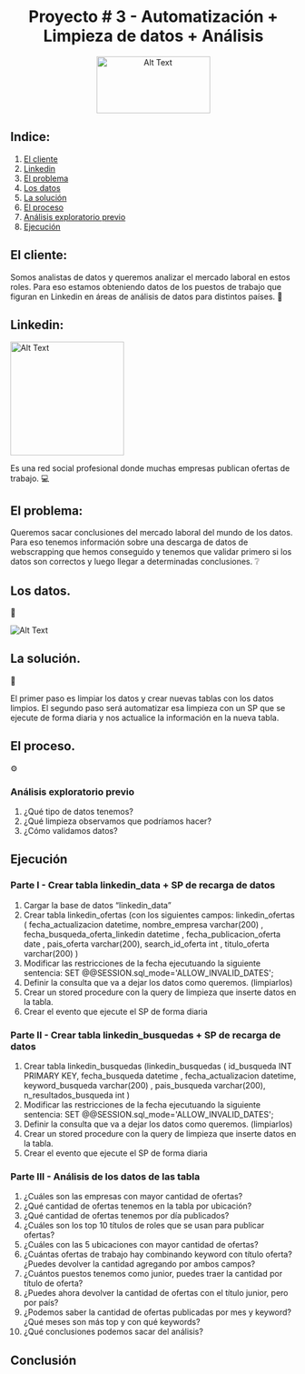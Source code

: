 <h1 align="center">Proyecto # 3 - Automatización + Limpieza de datos + Análisis</h1>
<p align="center"> <img src="https://media.giphy.com/media/C8Tij3iox3coBSqVWE/giphy.gif" alt="Alt Text" width="200" height="100">
</p>

## Indice: 

1. [El cliente](#el-cliente)
2. [Linkedin](#linkedin)
3. [El problema](#el-problema)
4. [Los datos](#los-datos)
5. [La solución](#la-solución)
6. [El proceso](#el-proceso)
7. [Análisis exploratorio previo](#análisis-exploratorio-previo)
8. [Ejecución](#ejecución)

## El cliente: 

Somos analistas de datos y queremos analizar el mercado laboral en estos roles. Para eso estamos obteniendo datos de los puestos de trabajo que figuran en Linkedin en áreas de análisis de datos para distintos países. :satellite: 

## Linkedin:

<img src="https://media.giphy.com/media/yDM1kJZthxFPoGDdmq/giphy.gif" alt="Alt Text" width="200" height="200">


Es una red social profesional donde muchas empresas publican ofertas de trabajo. :computer: 

## El problema: 

Queremos sacar conclusiones del mercado laboral del mundo de los datos. Para eso tenemos información sobre una descarga de datos de webscrapping que hemos conseguido y tenemos que validar primero si los datos son correctos y luego llegar a determinadas conclusiones. :grey_question: 

## Los datos. 
:floppy_disk:  

![Alt Text](https://github.com/guzmajo/Project3-mysql/blob/main/Captura_de_Pantalla_2022-12-09_a_la(s)_10.23.24.png)


## La solución. 
:wrench:  

El primer paso es limpiar los datos y crear nuevas tablas con los datos limpios. El segundo paso será automatizar esa limpieza con un SP que se ejecute de forma diaria y nos actualice la información en la nueva tabla. 

## El proceso. 
:gear:  

### Análisis exploratorio previo 

1. ¿Qué tipo de datos tenemos?
2. ¿Qué limpieza observamos que podríamos hacer?
3. ¿Cómo validamos datos?

## Ejecución 

### Parte I - Crear tabla linkedin_data + SP de recarga de datos 

1. Cargar la base de datos “linkedin_data”
2. Crear tabla linkedin_ofertas (con los siguientes campos: linkedin_ofertas (
  fecha_actualizacion datetime,
  nombre_empresa varchar(200) ,
  fecha_busqueda_oferta_linkedin datetime ,
  fecha_publicacion_oferta date ,
  pais_oferta varchar(200),
  search_id_oferta int ,
  titulo_oferta varchar(200) )
3. Modificar las restricciones de la fecha ejecutuando la siguiente sentencia: SET @@SESSION.sql_mode='ALLOW_INVALID_DATES';
4. Definir la consulta que va a dejar los datos como queremos. (limpiarlos)
5. Crear un stored procedure con la query de limpieza que inserte datos en la tabla.
6. Crear el evento que ejecute el SP de forma diaria

### Parte II - Crear tabla linkedin_busquedas + SP de recarga de datos 

1. Crear tabla linkedin_busquedas (linkedin_busquedas (
  id_busqueda  INT PRIMARY KEY,
  fecha_busqueda datetime ,
  fecha_actualizacion datetime,
  keyword_busqueda varchar(200) ,
  pais_busqueda varchar(200),
  n_resultados_busqueda int
)
2. Modificar las restricciones de la fecha ejecutuando la siguiente sentencia: SET @@SESSION.sql_mode='ALLOW_INVALID_DATES';
3. Definir la consulta que va a dejar los datos como queremos. (limpiarlos)
4. Crear un stored procedure con la query de limpieza que inserte datos en la tabla.
5. Crear el evento que ejecute el SP de forma diaria

### Parte III - Análisis de los datos de las tabla 

1. ¿Cuáles son las empresas con mayor cantidad de ofertas? 
2. ¿Qué cantidad de ofertas tenemos en la tabla por ubicación? 
3. ¿Qué cantidad de ofertas tenemos por día publicados? 
4. ¿Cuáles son los top 10 títulos de roles que se usan para publicar ofertas? 
5. ¿Cuáles con las 5 ubicaciones con mayor cantidad de ofertas? 
6. ¿Cuántas ofertas de trabajo hay combinando keyword con título oferta? ¿Puedes devolver la cantidad agregando por ambos campos? 
7. ¿Cuántos puestos tenemos como junior, puedes traer la cantidad por título de oferta? 
8. ¿Puedes ahora devolver la cantidad de ofertas con el título junior, pero por país? 
9. ¿Podemos saber la cantidad de ofertas publicadas por mes y keyword? ¿Qué meses son más top y con qué keywords? 
10. ¿Qué conclusiones podemos sacar del análisis? 

## Conclusión 
